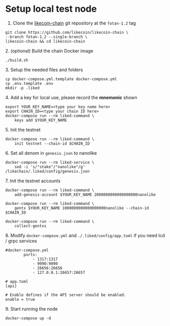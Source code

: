 # Setup local test node

1. Clone the [likecoin-chain](https://github.com/likecoin/likecoin-chain) git repository at the `fotan-1.2` tag

```
git clone https://github.com/likecoin/likecoin-chain \
--branch fotan-1.2 --single-branch \
likecoin-chain && cd likecoin-chain
```

2\. (optional) Build the chain Docker image

```
./build.sh
```

3\. Setup the needed files and folders

```
cp docker-compose.yml.template docker-compose.yml
cp .env.template .env
mkdir -p .liked
```

4\. Add a key for local use, please record the **mnemonic** shown

```
export YOUR_KEY_NAME=<type your key name here>
export CHAIN_ID=<type your chain ID here>
docker-compose run --rm liked-command \
    keys add $YOUR_KEY_NAME
```

5\. Init the testnet

```
docker-compose run --rm liked-command \
    init testnet --chain-id $CHAIN_ID
```

6\. Set all denom in `genesis.json` to nanolike

```
docker-compose run --rm liked-service \
    sed -i 's/"stake"/"nanolike"/g' /likechain/.liked/config/genesis.json
```

7\. Init the testnet accounts

```
docker-compose run --rm liked-command \
    add-genesis-account $YOUR_KEY_NAME 2000000000000000000nanolike

docker-compose run --rm liked-command \
    gentx $YOUR_KEY_NAME 1000000000000000000nanolike --chain-id $CHAIN_ID

docker-compose run --rm liked-command \
    collect-gentxs
```

8\. Modify `docker-compose.yml` and `./.liked/config/app.toml` if you need lcd / grpc services

```
#docker-compose.yml
	    ports:
            - 1317:1317
            - 9090:9090
            - 26656:26656
            - 127.0.0.1:26657:26657
```

```
# app.toml
[api]

# Enable defines if the API server should be enabled.
enable = true
```

9\. Start running the node

```
docker-compose up -d
```
